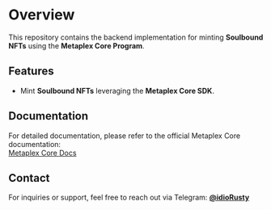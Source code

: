 # Overview  
This repository contains the backend implementation for minting **Soulbound NFTs** using the **Metaplex Core Program**.

## Features  
- Mint **Soulbound NFTs** leveraging the **Metaplex Core SDK**.

## Documentation  
For detailed documentation, please refer to the official Metaplex Core documentation:  
[Metaplex Core Docs](https://developers.metaplex.com/core)

## Contact  
For inquiries or support, feel free to reach out via Telegram: **[@idioRusty](https://t.me/idioRusty)**
